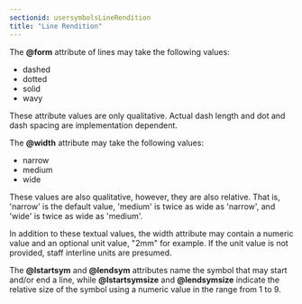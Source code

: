 ```yaml
---
sectionid: usersymbolsLineRendition
title: "Line Rendition"
---
```




The **@form** attribute of lines may take the following values:


- dashed
- dotted
- solid
- wavy

These attribute values are only qualitative. Actual dash length and dot and dash spacing
are
implementation dependent.

The **@width** attribute may take the following values:


- narrow
- medium
- wide

These values are also qualitative, however, they are also relative. That is, 'narrow'
is the
default value, 'medium' is twice as wide as 'narrow', and 'wide' is twice as wide
as
'medium'.

In addition to these textual values, the width attribute may contain a numeric value
and an
optional unit value, "2mm" for example. If the unit value is not provided, staff interline
units are presumed.

The **@lstartsym** and **@lendsym** attributes name the symbol that may start
and/or end a line, while **@lstartsymsize** and **@lendsymsize** indicate the
relative size of the symbol using a numeric value in the range from 1 to 9.

